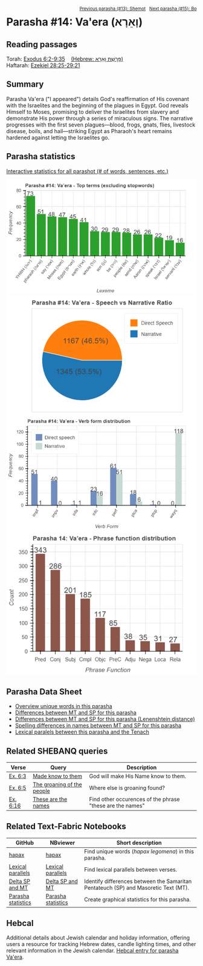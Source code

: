 <span style="float: right;"><sup><a href="../13%20-%20Shemot">Previous parasha (#13): Shemot</a> &nbsp;&nbsp;<a href="../15%20-%20Bo">Next parasha (#15): Bo</a></sup></span>

# Parasha&nbsp;#14: Va'era (וָאֵרָא‎) <a name="start"></a>

## Reading passages

Torah: <a href="https://www.stepbible.org/?q=version=NASB2020|reference=Ex.6:2-9:35&options=HNVUG" target="_blank">Exodus 6:2-9:35</a> &nbsp;&nbsp; <a href="https://tikkun.io/#/p/vaera" target="_blank">(Hebrew: פָּרָשַׁת וָאֵרָא)</a><br>
Haftarah: <a href="https://www.stepbible.org/?q=version=NASB2020|reference=Ez.28:25-29:21&options=HNVUG" target="_blank">Ezekiel 28:25-29:21</a>

## Summary

Parasha Va'era ("I appeared") details God's reaffirmation of His covenant with the Israelites and the beginning of the plagues in Egypt. God reveals Himself to Moses, promising to deliver the Israelites from slavery and demonstrate His power through a series of miraculous signs. The narrative progresses with the first seven plagues—blood, frogs, gnats, flies, livestock disease, boils, and hail—striking Egypt as Pharaoh's heart remains hardened against letting the Israelites go.

## Parasha statistics

<a href="../../General/metrics_distribution.html" target="_blank">Interactive statistics for all parashot (# of words, sentences, etc.)</a>

<img src="top_terms.png">
<img src="speech_narrative_ratio.png">
<img src="verbform_distribution.png">
<img src="phrase_function_distribution.png">

## Parasha Data Sheet

<ul><li><a href="https://tonyjurg.github.io/Parashot/WeeklyParasha/14%20-%20Va'era/hapax_legomena(Va’era).html" target="_blank">Overview unique words in this parasha</a>
</li><li><a href="https://tonyjurg.github.io/Parashot/WeeklyParasha/14%20-%20Va'era/differences_MT_SP(Va’era).html" target="_blank">Differences between MT and SP for this parasha</a>
</li><li><a href="https://tonyjurg.github.io/Parashot/WeeklyParasha/14%20-%20Va'era/levenshtein_differences_MT_SP(Va’era).html" target="_blank">Differences between MT and SP for this parasha (Lenenshtein distance)</a>
</li><li><a href="https://tonyjurg.github.io/Parashot/WeeklyParasha/14%20-%20Va'era/spelling_differences_SP_MT(Va’era).html" target="_blank">Spelling differences in names between MT and SP for this parasha</a>
</li><li><a href="https://tonyjurg.github.io/Parashot/WeeklyParasha/14%20-%20Va'era/lexical_parallels(Va’era).html" target="_blank">Lexical paralels between this parasha and the Tenach</a>
</li></ul>

## Related SHEBANQ queries

Verse | Query | Description
--- | --- | ---
<a href="https://www.stepbible.org/?q=version=NASB2020\|reference=Ex.6:3&options=HNVUG" target="_blank">Ex. 6:3</a> | <a href="https://shebanq.ancient-data.org/hebrew/text?iid=6886&version=2021&page=1&mr=r&qw=q" target="_blank">Made know to them</a> | God will make His Name know to them.
<a href="https://www.stepbible.org/?q=version=NASB2020\|reference=Ex.6:5&options=HNVUG" target="_blank">Ex. 6:5</a> | <a href="https://shebanq.ancient-data.org/hebrew/text?iid=6290&version=2021&page=1&mr=r&qw=q" target="_blank">The groaning of the people</a> | Where else is groaning found?
<a href="https://www.stepbible.org/?q=version=NASB2020\|reference=Ex.6:16&options=HNVUG" target="_blank">Ex. 6:16</a> | <a href="https://shebanq.ancient-data.org/hebrew/text?iid=6284&version=2021&page=1&mr=r&qw=q" target="_blank">These are the names</a> | Find other occurences of the phrase "these are the names"

## Related Text-Fabric Notebooks

GitHub | NBviewer | Short description
---|---|---
<a href="https://github.com/tonyjurg/Parashot/tree/main/WeeklyParasha/14%20-%20Va'era/hapax.ipynb" target="_blank">hapax</a> | <a href="https://nbviewer.org/github/tonyjurg/Parashot/blob/main/WeeklyParasha/14%20-%20Va'era/hapax.ipynb" target="_blank">hapax</a>| Find unique words (*hapax legomena*) in this parasha.
<a href="https://github.com/tonyjurg/Parashot/tree/main/WeeklyParasha/14%20-%20Va'era/lexical_parallels.ipynb" target="_blank">Lexical parallels</a> | <a href="https://nbviewer.org/github/tonyjurg/Parashot/blob/main/WeeklyParasha/14%20-%20Va'era/lexical_parallels.ipynb" target="_blank">Lexical parallels</a>| Find lexical parallels between verses.
<a href="https://github.com/tonyjurg/Parashot/tree/main/WeeklyParasha/14%20-%20Va'era/delta_mt_and_sp.ipynb" target="_blank">Delta SP and MT</a> | <a href="https://nbviewer.org/github/tonyjurg/Parashot/blob/main/WeeklyParasha/14%20-%20Va'era/delta_mt_and_sp.ipynb" target="_blank">Delta SP and MT</a>| Identify differences between the Samaritan Pentateuch (SP) and Masoretic Text (MT).
<a href="https://github.com/tonyjurg/Parashot/tree/main/WeeklyParasha/14%20-%20Va'era/parasha_analysis.ipynb" target="_blank">Parasha statistics</a> | <a href="https://nbviewer.org/github/tonyjurg/Parashot/blob/main/WeeklyParasha/14%20-%20Va'era/parasha_analysis.ipynb" target="_blank">Parasha statistics</a>| Create graphical statistics for this parasha.

## Hebcal

Additional details about Jewish calendar and holiday information, offering users a resource for tracking Hebrew dates, candle lighting times, and other relevant information in the Jewish calendar. <a href="https://www.hebcal.com/sedrot/vaera" target="_blank">Hebcal entry for parasha Va'era</a>.
